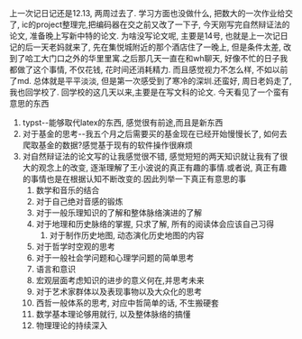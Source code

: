 上一次记日记还是12.13, 两周过去了.
学习方面也没做什么, 把数大的一次作业给交了, ic的project整理完,把编码器在交之前又改了一下子, 今天刚写完自然辩证法的论文, 准备晚上写新中特的论文.
为啥没写论文呢, 主要是14号, 也就是上一次记日记的后一天老妈就来了, 先在集悦城附近的那个酒店住了一晚上, 但是条件太差, 改到了哈工大门口之外的华里里寓.之后那几天一直在和wh聊天, 好像不忙的日子我都做了这个事情, 不仅花钱, 花时间还消耗精力. 而且感觉视力不怎么样, 不如以前了md. 总体就是平平淡淡, 但是第一次感受到了寒冷的深圳.还蛮好, 周日老妈走了, 我也回学校了. 
回学校的这几天以来,主要是在写文科的论文.
今天看见了一个蛮有意思的东西
1. typst--能够取代latex的东西, 感觉很有前途,而且是新东西
2. 对于基金的思考--我五个月之后需要买的基金现在已经开始慢慢长了, 如何去爬取基金的数据?感觉基于现有的软件操作很麻烦
3. 对自然辩证法的论文写的让我感觉很不错, 感觉短短的两天知识就让我有了很大的观念上的改变, 逐渐理解了王小波说的真正有趣的事情.或者说, 真正有趣的事情也是在根据认知不断改变的.因此列举一下真正有意思的事
	1. 数学和音乐的结合
	2. 对于自己绝对音感的锻炼
	3. 对于一般乐理知识的了解和整体脉络演进的了解
	4. 对于地理和历史脉络的掌握, 只求了解, 所有的阅读体会应该自己习得
		1. 对于制作历史地图, 动态演化历史地图的内容
	5. 对于哲学时空观的思考
	6. 对于一般社会学问题和心理学问题的简单思考
	7. 语言和意识
	8. 宏观层面考虑知识的进步的意义何在,并思考未来
	9. 对于艺术家群体以及表现事物以及大众化的思考
	10. 西哲一般体系的思考, 对应中哲简单的话, 不生搬硬套
	11. 数学基本理论够用就行, 以及整体脉络的搞懂
	12. 物理理论的持续深入